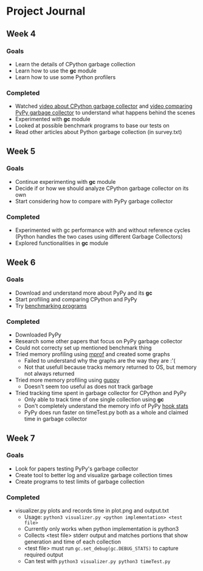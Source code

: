 # Project Journal

## Week 4
### Goals
* Learn the details of CPython garbage collection
* Learn how to use the **gc** module
* Learn how to use some Python profilers
### Completed
* Watched [video about CPython garbage collector](https://www.youtube.com/watch?v=CLW5Lyc1FN8) and [video comparing PyPy garbage collector](https://www.youtube.com/watch?v=zQVytExlnEk) to understand what happens behind the scenes
* Experimented with **gc** module
* Looked at possible benchmark programs to base our tests on
* Read other articles about Python garbage collection (in survey.txt)

## Week 5
### Goals
* Continue experimenting with **gc** module
* Decide if or how we should analyze CPython garbage collector on its own
* Start considering how to compare with PyPy garbage collector
### Completed
* Experimented with gc performance with and without reference cycles (Python handles the two cases using different Garbage Collectors)
* Explored functionalities in **gc** module

## Week 6
### Goals
* Download and understand more about PyPy and its **gc**
* Start profiling and comparing CPython and PyPy
* Try [benchmarking programs](https://github.com/CAS-Atlantic/python-gc-benchmark/tree/master/)
### Completed
* Downloaded PyPy
* Research some other papers that focus on PyPy garbage collector
* Could not correcty set up mentioned benchmark thing
* Tried memory profiling using [mprof](https://pypi.org/project/memory-profiler/) and created some graphs
    * Failed to understand why the graphs are the way they are :'(
    * Not that usefull because tracks memory returned to OS, but memory not always returned
* Tried more memory profiling using [guppy](https://pypi.org/project/guppy3/)
    * Doesn't seem too useful as does not track garbage
* Tried tracking time spent in garbage collector for CPython and PyPy
    * Only able to track time of one single collection using **gc** 
    * Don't completely understand the memory info of PyPy [hook stats](https://doc.pypy.org/en/latest/gc_info.html#gc-hooks)
    * PyPy does run faster on timeTest.py both as a whole and claimed time in garbage collector

## Week 7
### Goals
* Look for papers testing PyPy's garbage collector
* Create tool to better log and visualize garbage collection times
* Create programs to test limits of garbage collection
### Completed
* visualizer.py plots and records time in plot.png and output.txt
    * Usage: `python3 visualizer.py <python implementation> <test file>`
    * Currently only works when python implementation is python3
    * Collects \<test file\> stderr output and matches portions that show generation and time of each collection
    * \<test file\> must run `gc.set_debug(gc.DEBUG_STATS)` to capture required output
    * Can test with `python3 visualizer.py python3 timeTest.py`


